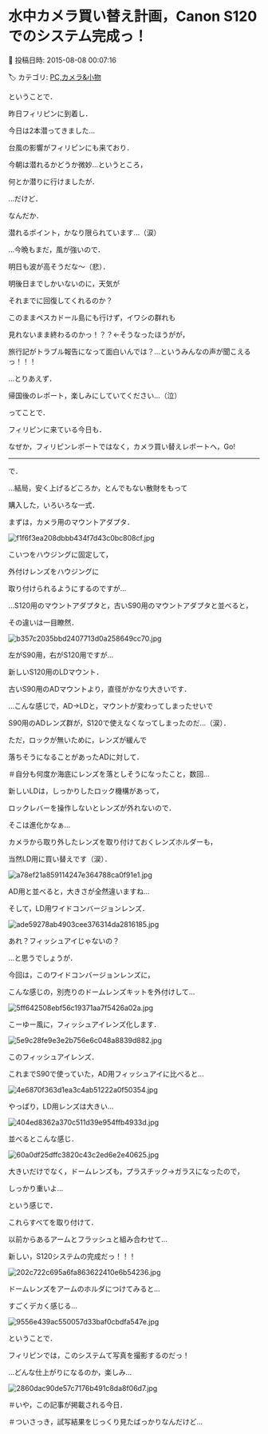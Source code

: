 # 水中カメラ買い替え計画，Canon S120でのシステム完成っ！

📅 投稿日時: 2015-08-08 00:07:16

🏷️ カテゴリ: [PC,カメラ&小物](c0d8caed13e597efe97b661a8ae56bed0.md)

ということで．





昨日フィリピンに到着し．


今日は2本潜ってきました…


台風の影響がフィリピンにも来ており．


今朝は潜れるかどうか微妙…というところ，


何とか潜りに行けましたが．


…だけど．


なんだか．


潜れるポイント，かなり限られています…（涙）





…今晩もまだ，風が強いので．


明日も波が高そうだな～（悲）．





明後日までしかいないのに，天気が


それまでに回復してくれるのか？


このままペスカドール島にも行けず，イワシの群れも


見れないまま終わるのかっ！？？←そうなったほうがが，


旅行記がトラブル報告になって面白いんでは？…というみんなの声が聞こえるっ！！！





…とりあえず．


帰国後のレポート，楽しみにしていてください…（泣）





ってことで．


フィリピンに来ている今日も．


なぜか，フィリピンレポートではなく，カメラ買い替えレポートへ，Go!





---


で．


…結局，安く上げるどころか，とんでもない散財をもって


購入した，いろいろな一式．





まずは，カメラ用のマウントアダプタ．




![f1f6f3ea208dbbb434f7d43c0bc808cf.jpg](images/f1f6f3ea208dbbb434f7d43c0bc808cf.jpg)




こいつをハウジングに固定して，


外付けレンズをハウジングに


取り付けられるようにするのですが…





…S120用のマウントアダプタと，古いS90用のマウントアダプタと並べると，


その違いは一目瞭然．




![b357c2035bbd2407713d0a258649cc70.jpg](images/b357c2035bbd2407713d0a258649cc70.jpg)




左がS90用，右がS120用ですが…


新しいS120用のLDマウント．


古いS90用のADマウントより，直径がかなり大きいです．





…こんな感じで，AD→LDと，マウントが変わってしまったせいで


S90用のADレンズ群が，S120で使えなくなってしまったのだ…（涙）．





ただ，ロックが無いために，レンズが緩んで


落ちそうになることがあったADに対して．


＃自分も何度か海底にレンズを落としそうになったこと，数回…


新しいLDは，しっかりしたロック機構があって，


ロックレバーを操作しないとレンズが外れないので．


そこは進化かなぁ…





カメラから取り外したレンズを取り付けておくレンズホルダーも，


当然LD用に買い替えです（涙）．




![a78ef21a859114247e364788ca0f91e1.jpg](images/a78ef21a859114247e364788ca0f91e1.jpg)




AD用と並べると，大きさが全然違いますね…





そして，LD用ワイドコンバージョンレンズ．




![ade59278ab4903cee376314da2816185.jpg](images/ade59278ab4903cee376314da2816185.jpg)




あれ？フィッシュアイじゃないの？


…と思うでしょうが．


今回は，このワイドコンバージョンレンズに，


こんな感じの，別売りのドームレンズキットを外付けして…




![5ff642508ebf56c19371aa7f5426a02a.jpg](images/5ff642508ebf56c19371aa7f5426a02a.jpg)




こーゆー風に，フィッシュアイレンズ化します．




![5e9c28fe9e3e2b756e6c048a8839d882.jpg](images/5e9c28fe9e3e2b756e6c048a8839d882.jpg)







このフィッシュアイレンズ．


これまでS90で使っていた，AD用フィッシュアイに比べると…




![4e6870f363d1ea3c4ab51222a0f50354.jpg](images/4e6870f363d1ea3c4ab51222a0f50354.jpg)




やっぱり，LD用レンズは大きい…




![404ed8362a370c511d39e954ffb4933d.jpg](images/404ed8362a370c511d39e954ffb4933d.jpg)




並べるとこんな感じ．




![60a0df25dffc3820c43c2ed6e2e40625.jpg](images/60a0df25dffc3820c43c2ed6e2e40625.jpg)




大きいだけでなく，ドームレンズも，プラスチック→ガラスになったので，


しっかり重いよ…





という感じで．


これらすべてを取り付けて．


以前からあるアームとフラッシュと組み合わせて…


新しい，S120システムの完成だっ！！！




![202c722c695a6fa863622410e6b54236.jpg](images/202c722c695a6fa863622410e6b54236.jpg)







ドームレンズをアームのホルダにつけてみると…


すごくデカく感じる…




![9556e439ac550057d33baf0cbdfa547e.jpg](images/9556e439ac550057d33baf0cbdfa547e.jpg)







ということで．


フィリピンでは，このシステムて写真を撮影するのだっ！





…どんな仕上がりになるのか，楽しみ…




![2860dac90de57c7176b491c8da8f06d7.jpg](images/2860dac90de57c7176b491c8da8f06d7.jpg)







＃いや，この記事が掲載される今日．


＃ついさっき，試写結果をじっくり見たばっかりなんだけど…
